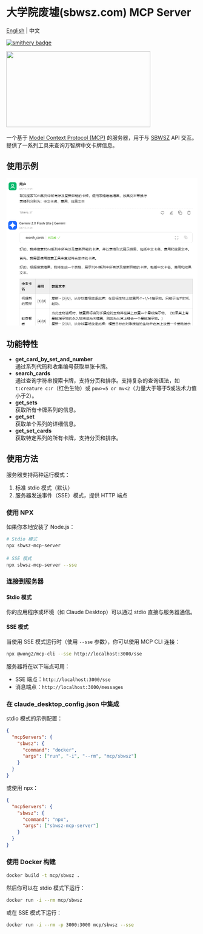 # 大学院废墟(sbwsz.com) MCP Server

[English](README/README.en.md) | 中文

[![smithery badge](https://smithery.ai/badge/@lieyanqzu/sbwsz-mcp)](https://smithery.ai/server/@lieyanqzu/sbwsz-mcp)

<a href="https://glama.ai/mcp/servers/@lieyanqzu/sbwsz-mcp">
  <img width="380" height="200" src="https://glama.ai/mcp/servers/@lieyanqzu/sbwsz-mcp/badge" />
</a>

一个基于 [Model Context Protocol (MCP)](https://modelcontextprotocol.io/) 的服务器，用于与 [SBWSZ](https://sbwsz.com/) API 交互。提供了一系列工具来查询万智牌中文卡牌信息。

## 使用示例

![使用示例](README/use_case.png)

## 功能特性

- **get_card_by_set_and_number**  
  通过系列代码和收集编号获取单张卡牌。
- **search_cards**  
  通过查询字符串搜索卡牌，支持分页和排序。支持复杂的查询语法，如 `t:creature c:r`（红色生物）或 `pow>=5 or mv<2`（力量大于等于5或法术力值小于2）。
- **get_sets**  
  获取所有卡牌系列的信息。
- **get_set**  
  获取单个系列的详细信息。
- **get_set_cards**  
  获取特定系列的所有卡牌，支持分页和排序。

## 使用方法

服务器支持两种运行模式：

1. 标准 stdio 模式（默认）
2. 服务器发送事件（SSE）模式，提供 HTTP 端点

### 使用 NPX

如果你本地安装了 Node.js：

```bash
# Stdio 模式
npx sbwsz-mcp-server

# SSE 模式
npx sbwsz-mcp-server --sse
```

### 连接到服务器

#### Stdio 模式

你的应用程序或环境（如 Claude Desktop）可以通过 stdio 直接与服务器通信。

#### SSE 模式

当使用 SSE 模式运行时（使用 `--sse` 参数），你可以使用 MCP CLI 连接：

```bash
npx @wong2/mcp-cli --sse http://localhost:3000/sse
```

服务器将在以下端点可用：

- SSE 端点：`http://localhost:3000/sse`
- 消息端点：`http://localhost:3000/messages`

### 在 claude_desktop_config.json 中集成

stdio 模式的示例配置：

```json
{
  "mcpServers": {
    "sbwsz": {
      "command": "docker",
      "args": ["run", "-i", "--rm", "mcp/sbwsz"]
    }
  }
}
```

或使用 npx：

```json
{
  "mcpServers": {
    "sbwsz": {
      "command": "npx",
      "args": ["sbwsz-mcp-server"]
    }
  }
}
```

### 使用 Docker 构建

```bash
docker build -t mcp/sbwsz .
```

然后你可以在 stdio 模式下运行：

```bash
docker run -i --rm mcp/sbwsz
```

或在 SSE 模式下运行：

```bash
docker run -i --rm -p 3000:3000 mcp/sbwsz --sse
```

